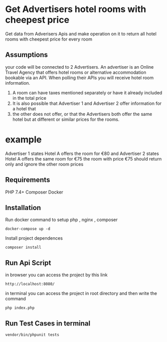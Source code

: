 # Get Advertisers hotel rooms with cheepest price

Get data from Adverisers Apis and make operation on it to return all hotel rooms with cheepest price for every room

## Assumptions

your code will be connected to 2 Advertisers. An advertiser is an Online
Travel Agency that offers hotel rooms or alternative accommodation bookable via an API.
When polling their APIs you will receive hotel room information.

1. A room can have taxes mentioned separately or have it already included in the total price
2. It is also possible that Advertiser 1 and Advertiser 2 offer information for a hotel that
3. the other does not offer, or that the Advertisers both offer the same hotel but at different or similar prices for the rooms.

# example

Advertiser 1 states Hotel A offers the room for €80 and Advertiser 2 states Hotel A offers the same room for €75
the room with price €75 should return only and ignore the other room prices

## Requirements

PHP 7.4+
Composer
Docker

## Installation

Run docker command to setup php , nginx , composer

```
docker-compose up -d
```

Install project dependences

```
composer install
```

## Run Api Script

in browser you can access the project by this link

```
http://localhost:8080/
```

in terminal you can access the project in root directory and then write the command

```
php index.php
```

## Run Test Cases in terminal

```
vendor/bin/phpunit tests
```
